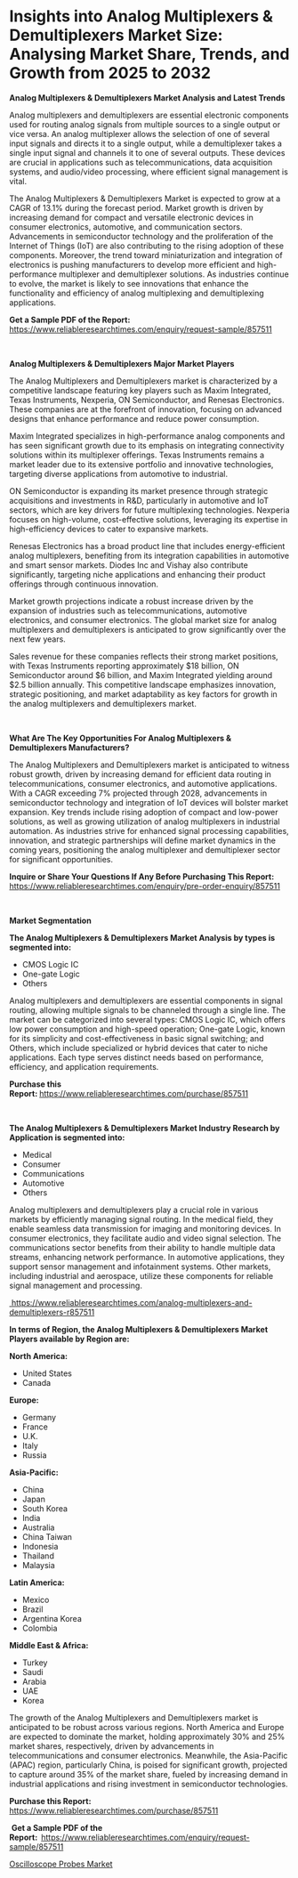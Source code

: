 <p><h1>Insights into Analog Multiplexers & Demultiplexers Market Size: Analysing Market Share, Trends, and Growth from 2025 to 2032</h1></p><p><strong>Analog Multiplexers & Demultiplexers Market Analysis and Latest Trends</strong></p>
<p><p>Analog multiplexers and demultiplexers are essential electronic components used for routing analog signals from multiple sources to a single output or vice versa. An analog multiplexer allows the selection of one of several input signals and directs it to a single output, while a demultiplexer takes a single input signal and channels it to one of several outputs. These devices are crucial in applications such as telecommunications, data acquisition systems, and audio/video processing, where efficient signal management is vital.</p><p>The Analog Multiplexers & Demultiplexers Market is expected to grow at a CAGR of 13.1% during the forecast period. Market growth is driven by increasing demand for compact and versatile electronic devices in consumer electronics, automotive, and communication sectors. Advancements in semiconductor technology and the proliferation of the Internet of Things (IoT) are also contributing to the rising adoption of these components. Moreover, the trend toward miniaturization and integration of electronics is pushing manufacturers to develop more efficient and high-performance multiplexer and demultiplexer solutions. As industries continue to evolve, the market is likely to see innovations that enhance the functionality and efficiency of analog multiplexing and demultiplexing applications.</p></p>
<p><strong>Get a Sample PDF of the Report:&nbsp;</strong> <a href="https://www.reliableresearchtimes.com/enquiry/request-sample/857511?utm_campaign=2315&utm_medium=2&utm_source=Github&utm_content=ia&utm_term=10022025&utm_id=analog-multiplexers-demultiplexers">https://www.reliableresearchtimes.com/enquiry/request-sample/857511</a></p>
<p>&nbsp;</p>
<p><strong>Analog Multiplexers & Demultiplexers Major Market Players</strong></p>
<p><p>The Analog Multiplexers and Demultiplexers market is characterized by a competitive landscape featuring key players such as Maxim Integrated, Texas Instruments, Nexperia, ON Semiconductor, and Renesas Electronics. These companies are at the forefront of innovation, focusing on advanced designs that enhance performance and reduce power consumption.</p><p>Maxim Integrated specializes in high-performance analog components and has seen significant growth due to its emphasis on integrating connectivity solutions within its multiplexer offerings. Texas Instruments remains a market leader due to its extensive portfolio and innovative technologies, targeting diverse applications from automotive to industrial.</p><p>ON Semiconductor is expanding its market presence through strategic acquisitions and investments in R&D, particularly in automotive and IoT sectors, which are key drivers for future multiplexing technologies. Nexperia focuses on high-volume, cost-effective solutions, leveraging its expertise in high-efficiency devices to cater to expansive markets.</p><p>Renesas Electronics has a broad product line that includes energy-efficient analog multiplexers, benefiting from its integration capabilities in automotive and smart sensor markets. Diodes Inc and Vishay also contribute significantly, targeting niche applications and enhancing their product offerings through continuous innovation.</p><p>Market growth projections indicate a robust increase driven by the expansion of industries such as telecommunications, automotive electronics, and consumer electronics. The global market size for analog multiplexers and demultiplexers is anticipated to grow significantly over the next few years.</p><p>Sales revenue for these companies reflects their strong market positions, with Texas Instruments reporting approximately $18 billion, ON Semiconductor around $6 billion, and Maxim Integrated yielding around $2.5 billion annually. This competitive landscape emphasizes innovation, strategic positioning, and market adaptability as key factors for growth in the analog multiplexers and demultiplexers market.</p></p>
<p>&nbsp;</p>
<p><strong>What Are The Key Opportunities For Analog Multiplexers & Demultiplexers Manufacturers?</strong></p>
<p><p>The Analog Multiplexers and Demultiplexers market is anticipated to witness robust growth, driven by increasing demand for efficient data routing in telecommunications, consumer electronics, and automotive applications. With a CAGR exceeding 7% projected through 2028, advancements in semiconductor technology and integration of IoT devices will bolster market expansion. Key trends include rising adoption of compact and low-power solutions, as well as growing utilization of analog multiplexers in industrial automation. As industries strive for enhanced signal processing capabilities, innovation, and strategic partnerships will define market dynamics in the coming years, positioning the analog multiplexer and demultiplexer sector for significant opportunities.</p></p>
<p><strong>Inquire or Share Your Questions If Any Before Purchasing This Report:</strong> <a href="https://www.reliableresearchtimes.com/enquiry/pre-order-enquiry/857511?utm_campaign=2315&utm_medium=2&utm_source=Github&utm_content=ia&utm_term=10022025&utm_id=analog-multiplexers-demultiplexers">https://www.reliableresearchtimes.com/enquiry/pre-order-enquiry/857511</a></p>
<p>&nbsp;</p>
<p><strong>Market Segmentation</strong></p>
<p><strong>The Analog Multiplexers & Demultiplexers Market Analysis by types is segmented into:</strong></p>
<p><ul><li>CMOS Logic IC</li><li>One-gate Logic</li><li>Others</li></ul></p>
<p><p>Analog multiplexers and demultiplexers are essential components in signal routing, allowing multiple signals to be channeled through a single line. The market can be categorized into several types: CMOS Logic IC, which offers low power consumption and high-speed operation; One-gate Logic, known for its simplicity and cost-effectiveness in basic signal switching; and Others, which include specialized or hybrid devices that cater to niche applications. Each type serves distinct needs based on performance, efficiency, and application requirements.</p></p>
<p><strong>Purchase this Report:&nbsp;</strong><a href="https://www.reliableresearchtimes.com/purchase/857511?utm_campaign=2315&utm_medium=2&utm_source=Github&utm_content=ia&utm_term=10022025&utm_id=analog-multiplexers-demultiplexers">https://www.reliableresearchtimes.com/purchase/857511</a></p>
<p>&nbsp;</p>
<p><strong>The Analog Multiplexers & Demultiplexers Market Industry Research by Application is segmented into:</strong></p>
<p><ul><li>Medical</li><li>Consumer</li><li>Communications</li><li>Automotive</li><li>Others</li></ul></p>
<p><p>Analog multiplexers and demultiplexers play a crucial role in various markets by efficiently managing signal routing. In the medical field, they enable seamless data transmission for imaging and monitoring devices. In consumer electronics, they facilitate audio and video signal selection. The communications sector benefits from their ability to handle multiple data streams, enhancing network performance. In automotive applications, they support sensor management and infotainment systems. Other markets, including industrial and aerospace, utilize these components for reliable signal management and processing.</p></p>
<p><a href="https://www.reliableresearchtimes.com/analog-multiplexers-and-demultiplexers-r857511?utm_campaign=2315&utm_medium=2&utm_source=Github&utm_content=ia&utm_term=10022025&utm_id=analog-multiplexers-demultiplexers">&nbsp;https://www.reliableresearchtimes.com/analog-multiplexers-and-demultiplexers-r857511</a></p>
<p><strong>In terms of Region, the Analog Multiplexers & Demultiplexers Market Players available by Region are:</strong></p>
<p>
    <p> <strong> North America: </strong>
        <ul>
            <li>United States</li>
            <li>Canada</li>
        </ul>
        </p> 
    <p> <strong> Europe: </strong>
        <ul>
            <li>Germany</li>
            <li>France</li>
            <li>U.K.</li>
            <li>Italy</li>
            <li>Russia</li>
        </ul>
        </p> 
    <p> <strong> Asia-Pacific: </strong>
        <ul>
            <li>China</li>
            <li>Japan</li>
            <li>South Korea</li>
            <li>India</li>
            <li>Australia</li>
            <li>China Taiwan</li>
            <li>Indonesia</li>
            <li>Thailand</li>
            <li>Malaysia</li>
        </ul>
        </p> 
    <p> <strong> Latin America: </strong>
        <ul>
            <li>Mexico</li>
            <li>Brazil</li>
            <li>Argentina Korea</li>
            <li>Colombia</li>
        </ul>
        </p> 
    <p> <strong> Middle East & Africa: </strong>
        <ul>
            <li>Turkey</li>
            <li>Saudi</li>
            <li>Arabia</li>
            <li>UAE</li>
            <li>Korea</li>
        </ul>
    </p>
    </p>
<p><p>The growth of the Analog Multiplexers and Demultiplexers market is anticipated to be robust across various regions. North America and Europe are expected to dominate the market, holding approximately 30% and 25% market shares, respectively, driven by advancements in telecommunications and consumer electronics. Meanwhile, the Asia-Pacific (APAC) region, particularly China, is poised for significant growth, projected to capture around 35% of the market share, fueled by increasing demand in industrial applications and rising investment in semiconductor technologies.</p></p>
<p><strong>Purchase this Report: </strong><a href="https://www.reliableresearchtimes.com/purchase/857511?utm_campaign=2315&utm_medium=2&utm_source=Github&utm_content=ia&utm_term=10022025&utm_id=analog-multiplexers-demultiplexers">https://www.reliableresearchtimes.com/purchase/857511</a></p>
<p>&nbsp;<strong>Get a Sample PDF of the Report:&nbsp;&nbsp;</strong><a href="https://www.reliableresearchtimes.com/enquiry/request-sample/857511?utm_campaign=2315&utm_medium=2&utm_source=Github&utm_content=ia&utm_term=10022025&utm_id=analog-multiplexers-demultiplexers">https://www.reliableresearchtimes.com/enquiry/request-sample/857511</a></p>
<p><strong></strong></p>
<p><p><a href="https://github.com/shondapmbau/Market-Research-Report-List-1/blob/main/oscilloscope-probes-market.md?utm_campaign=2315&utm_medium=2&utm_source=Github&utm_content=ia&utm_term=10022025&utm_id=analog-multiplexers-demultiplexers">Oscilloscope Probes Market</a></p></p>